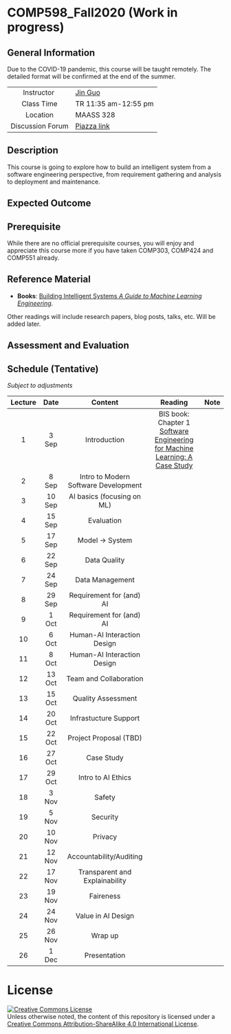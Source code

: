 # COMP598_Fall2020 (Work in progress)




## General Information
Due to the COVID-19 pandemic, this course will be taught remotely. The detailed format will be confirmed at the end of the summer.

|   |  |
| :---: | ------------- |
| Instructor    | [Jin Guo](http://jguo-web.com/index.html)  |
| Class Time    | TR 11:35 am-12:55 pm | 
| Location      | MAASS 328  |
| Discussion Forum | [Piazza link](piazza.com/mcgill.ca/fall2020/comp598) |


## Description
This course is going to explore how to build an intelligent system from a software engineering perspective, from requirement gathering and analysis to deployment and maintenance. 


## Expected Outcome

## Prerequisite
While there are no official prerequisite courses, you will enjoy and appreciate this course more if you have taken COMP303, COMP424 and COMP551 already.

## Reference Material
- **Books**: 
[Building Intelligent Systems <em>A Guide to Machine Learning Engineering</em>](https://www.apress.com/gp/book/9781484234310). 

Other readings will include research papers, blog posts, talks, etc. Will be added later.

## Assessment and Evaluation

## Schedule (Tentative)
*Subject to adjustments*

| Lecture | Date | Content | Reading | Note |
| :---: |:---:| :---: | :---: | :---: |
|1	|  3 Sep  | Introduction | BIS book: Chapter 1 <br> [Software Engineering for Machine Learning: A Case Study](https://www.microsoft.com/en-us/research/uploads/prod/2019/03/amershi-icse-2019_Software_Engineering_for_Machine_Learning.pdf)|  |
|2	|  8 Sep  | Intro to Modern Software Development  | |  |
|3	|  10 Sep  | AI basics (focusing on ML) | |  |
|4	|  15 Sep  | Evaluation | |  |
|5	|  17 Sep  | Model -> System | |  |
|6	|  22 Sep  | Data Quality | |  |
|7	|  24 Sep  | Data Management | |  |
|8	|  29 Sep  | Requirement for (and) AI | |  |
|9	|  1 Oct  | Requirement for (and) AI | |  |
|10	|  6 Oct  | Human-AI Interaction Design  | |  |
|11	|  8 Oct  | Human-AI Interaction Design | |  |
|12	|  13 Oct  | Team and Collaboration | |  |
|13	|  15 Oct  | Quality Assessment | |  |
|14	|  20 Oct  | Infrastucture Support | |  |
|15	|  22 Oct  | Project Proposal (TBD) | |  |
|16	|  27 Oct  | Case Study | |  |
|17	|  29 Oct  | Intro to AI Ethics | |  |
|18	|  3 Nov  | Safety | |  |
|19	|  5 Nov  | Security | |  |
|20	|  10 Nov  | Privacy | |  |
|21	|  12 Nov  | Accountability/Auditing | |  |
|22	|  17 Nov  | Transparent and Explainability | |  |
|23	|  19 Nov  | Faireness | |  |
|24	|  24 Nov  | Value in AI Design | |  |
|25	|  26 Nov  | Wrap up | |  |
|26	|  1 Dec | Presentation | |  |


# License

<a rel="license" href="http://creativecommons.org/licenses/by-sa/4.0/"><img alt="Creative Commons License" style="border-width:0" src="https://i.creativecommons.org/l/by-sa/4.0/88x31.png" /></a><br />Unless otherwise noted, the content of this repository is licensed under a  <a rel="license" href="http://creativecommons.org/licenses/by-sa/4.0/">Creative Commons Attribution-ShareAlike 4.0 International License</a>.
